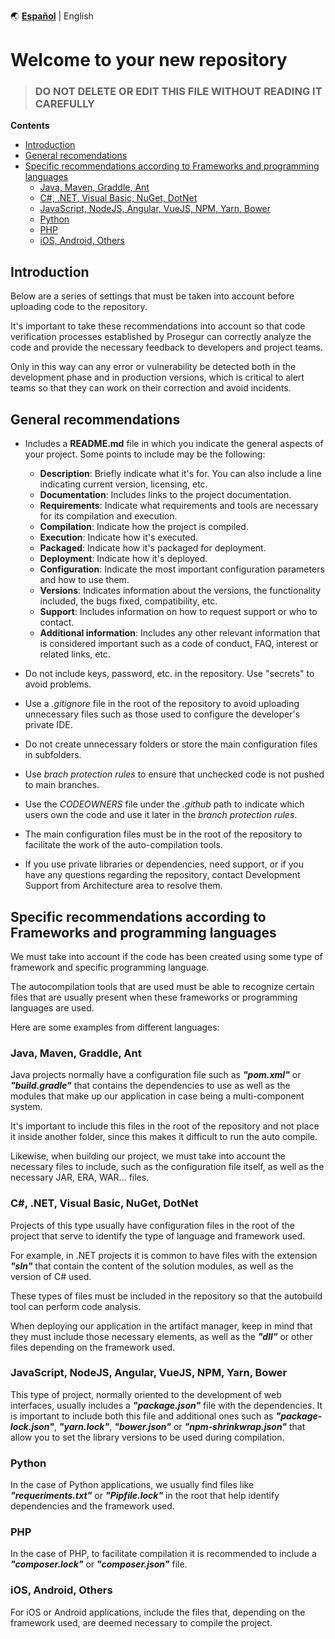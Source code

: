 🌏
[**Español**](./README.md) |
English

# Welcome to your new repository

> ### DO NOT DELETE OR EDIT THIS FILE WITHOUT READING IT CAREFULLY

**Contents**
- [Introduction](#Introduction)
- [General recomendations](#General-recommendations)
- [Specific recommendations according to Frameworks and programming languages](#Specific-recommendations-according-to-Frameworks-and-programming-languages)
  -  [Java, Maven, Graddle, Ant](#Java-Maven-Graddle-Ant)
  -  [C#, .NET, Visual Basic, NuGet, DotNet](#C-NET-Visual-Basic-NuGet-DotNet)
  -  [JavaScript, NodeJS, Angular, VueJS, NPM, Yarn, Bower](#JavaScript-NodeJS-Angular-VueJS-NPM-Yarn-Bower)
  -  [Python](#Python)
  -  [PHP](#PHP)
  -  [iOS, Android, Others](#iOS-Android-Others) 


## Introduction

Below are a series of settings that must be taken into account before uploading code to the repository.

It's important to take these recommendations into account so that code verification processes
established by Prosegur can correctly analyze the code and provide the necessary feedback to developers and project teams.

Only in this way can any error or vulnerability be detected both in the development phase and in production versions, which is critical to alert teams
so that they can work on their correction and avoid incidents.

## General recommendations

- Includes a **README.md** file in which you indicate the general aspects of your project. Some points to include may be the following:

   - **Description**: Briefly indicate what it's for. You can also include a line indicating current version, licensing, etc.
   - **Documentation**: Includes links to the project documentation.
   - **Requirements**: Indicate what requirements and tools are necessary for its compilation and execution.
   - **Compilation**: Indicate how the project is compiled.
   - **Execution**: Indicate how it's executed.
   - **Packaged**: Indicate how it's packaged for deployment.
   - **Deployment**: Indicate how it's deployed.
   - **Configuration**: Indicate the most important configuration parameters and how to use them.
   - **Versions**: Indicates information about the versions, the functionality included, the bugs fixed, compatibility, etc.
   - **Support**: Includes information on how to request support or who to contact.
   - **Additional information**: Includes any other relevant information that is considered important such as a code of conduct, FAQ, interest or related links, etc.

- Do not include keys, password, etc. in the repository. Use "secrets" to avoid problems.
- Use a *.gitignore* file in the root of the repository to avoid uploading unnecessary files such as those used to configure the developer's private IDE.
- Do not create unnecessary folders or store the main configuration files in subfolders.
- Use *brach protection rules* to ensure that unchecked code is not pushed to main branches.
- Use the *CODEOWNERS* file under the *.github* path to indicate which users own the code and use it later in the *branch protection rules*.
- The main configuration files must be in the root of the repository to facilitate the work of the auto-compilation tools.
- If you use private libraries or dependencies, need support, or if you have any questions regarding the repository, contact Development Support from Architecture area to resolve them.

## Specific recommendations according to Frameworks and programming languages

We must take into account if the code has been created using some type of framework and specific programming language.

The autocompilation tools that are used must be able to recognize certain files that are usually present when these frameworks or programming languages are used.

Here are some examples from different languages:

### Java, Maven, Graddle, Ant

Java projects normally have a configuration file such as ***"pom.xml"*** or ***"build.gradle"*** that contains the dependencies to use as well as the modules that make up our application in case being a multi-component system.

It's important to include this files in the root of the repository and not place it inside another folder, since this makes it difficult to run the auto compile.

Likewise, when building our project, we must take into account the necessary files to include, such as the configuration file itself, as well as the necessary JAR, ERA, WAR... files.

### C#, .NET, Visual Basic, NuGet, DotNet

Projects of this type usually have configuration files in the root of the project that serve to identify the type of language and framework used.

For example, in .NET projects it is common to have files with the extension ***"sln"*** that contain the content of the solution modules, as well as the version of C# used.

These types of files must be included in the repository so that the autobuild tool can perform code analysis.

When deploying our application in the artifact manager, keep in mind that they must include those necessary elements, as well as the ***"dll"*** or other files depending on the framework used.

### JavaScript, NodeJS, Angular, VueJS, NPM, Yarn, Bower

This type of project, normally oriented to the development of web interfaces, usually includes a ***"package.json"*** file with the dependencies. It is important to include both this file and additional ones such as ***"package-lock.json"***, ***"yarn.lock"***, ***"bower.json"*** or ***"npm-shrinkwrap.json"*** that allow you to set the library versions to be used during compilation.

### Python

In the case of Python applications, we usually find files like ***"requeriments.txt"*** or ***"Pipfile.lock"*** in the root that help identify dependencies and the framework used.

### PHP

In the case of PHP, to facilitate compilation it is recommended to include a ***"composer.lock"*** or ***"composer.json"*** file.

### iOS, Android, Others

For iOS or Android applications, include the files that, depending on the framework used, are deemed necessary to compile the project.
